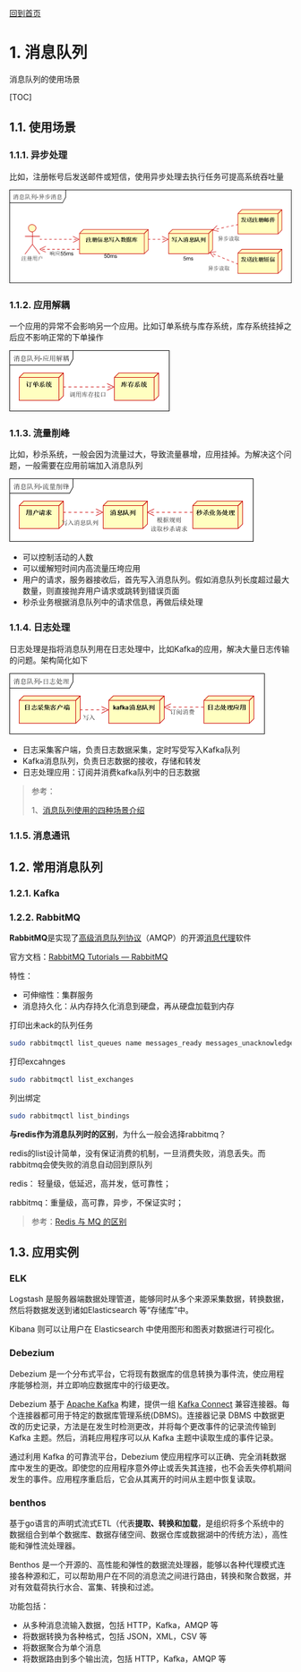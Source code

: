 [回到首页](../README.md)

# 1. 消息队列

消息队列的使用场景

[TOC]

## 1.1. 使用场景

### 1.1.1. 异步处理

比如，注册帐号后发送邮件或短信，使用异步处理去执行任务可提高系统吞吐量

 ![img](../imgs/820332-20160124211131625-1083908699.png)

### 1.1.2. 应用解耦

一个应用的异常不会影响另一个应用。比如订单系统与库存系统，库存系统挂掉之后应不影响正常的下单操作

 ![img](../imgs/820332-20160124211254187-1511483255.png)

### 1.1.3. 流量削峰

比如，秒杀系统，一般会因为流量过大，导致流量暴增，应用挂掉。为解决这个问题，一般需要在应用前端加入消息队列

 ![img](../imgs/820332-20160124211333125-923847962.png)

- 可以控制活动的人数
- 可以缓解短时间内高流量压垮应用
- 用户的请求，服务器接收后，首先写入消息队列。假如消息队列长度超过最大数量，则直接抛弃用户请求或跳转到错误页面
- 秒杀业务根据消息队列中的请求信息，再做后续处理

### 1.1.4. 日志处理

日志处理是指将消息队列用在日志处理中，比如Kafka的应用，解决大量日志传输的问题。架构简化如下

 ![img](../imgs/820332-20160124211436718-1054529852.png)

- 日志采集客户端，负责日志数据采集，定时写受写入Kafka队列
- Kafka消息队列，负责日志数据的接收，存储和转发
- 日志处理应用：订阅并消费kafka队列中的日志数据

> 参考：
> 
> 1、[消息队列使用的四种场景介绍](https://www.cnblogs.com/yanglang/p/9259172.html)

### 1.1.5. 消息通讯

## 1.2. 常用消息队列

### 1.2.1. Kafka

### 1.2.2. RabbitMQ

**RabbitMQ**是实现了[高级消息队列协议](https://zh.wikipedia.org/wiki/高级消息队列协议)（AMQP）的开源[消息代理](https://zh.wikipedia.org/wiki/消息代理)软件

官方文档：[RabbitMQ Tutorials — RabbitMQ](https://www.rabbitmq.com/getstarted.html)

特性：

- 可伸缩性：集群服务
- 消息持久化：从内存持久化消息到硬盘，再从硬盘加载到内存

打印出未ack的队列任务

```bash
sudo rabbitmqctl list_queues name messages_ready messages_unacknowledged
```

打印excahnges

```bash
sudo rabbitmqctl list_exchanges
```

列出绑定

```bash
sudo rabbitmqctl list_bindings
```

**与redis作为消息队列时的区别**，为什么一般会选择rabbitmq？

redis的list设计简单，没有保证消费的机制，一旦消费失败，消息丢失。而rabbitmq会使失败的消息自动回到原队列

redis： 轻量级，低延迟，高并发，低可靠性；

rabbitmq：重量级，高可靠，异步，不保证实时；

> 参考：[Redis 与 MQ 的区别](https://www.cnblogs.com/dengguangxue/p/11537466.html)

## 1.3. 应用实例

### ELK

Logstash 是服务器端数据处理管道，能够同时从多个来源采集数据，转换数据，然后将数据发送到诸如Elasticsearch 等“存储库”中。

Kibana 则可以让用户在 Elasticsearch 中使用图形和图表对数据进行可视化。



### Debezium

Debezium 是一个分布式平台，它将现有数据库的信息转换为事件流，使应用程序能够检测，并立即响应数据库中的行级更改。

Debezium 基于 [Apache Kafka](http://kafka.apache.org/) 构建，提供一组 [Kafka Connect](https://kafka.apache.org/documentation.html#connect) 兼容连接器。每个连接器都可用于特定的数据库管理系统(DBMS)。连接器记录 DBMS 中数据更改的历史记录，方法是在发生时检测更改，并将每个更改事件的记录流传输到 Kafka 主题。然后，消耗应用程序可以从 Kafka 主题中读取生成的事件记录。

通过利用 Kafka 的可靠流平台，Debezium 使应用程序可以正确、完全消耗数据库中发生的更改。即使您的应用程序意外停止或丢失其连接，也不会丢失停机期间发生的事件。应用程序重启后，它会从其离开的时间从主题中恢复读取。



### benthos

基于go语言的声明式流式ETL（代表**提取、转换和加载**，是组织将多个系统中的数据组合到单个数据库、数据存储空间、数据仓库或数据湖中的传统方法），高性能和弹性流处理器。

Benthos 是一个开源的、高性能和弹性的数据流处理器，能够以各种代理模式连接各种源和汇，可以帮助用户在不同的消息流之间进行路由，转换和聚合数据，并对有效载荷执行水合、富集、转换和过滤。

功能包括：

- 从多种消息流输入数据，包括 HTTP，Kafka，AMQP 等
- 将数据转换为各种格式，包括 JSON，XML，CSV 等
- 将数据聚合为单个消息
- 将数据路由到多个输出流，包括 HTTP，Kafka，AMQP 等
